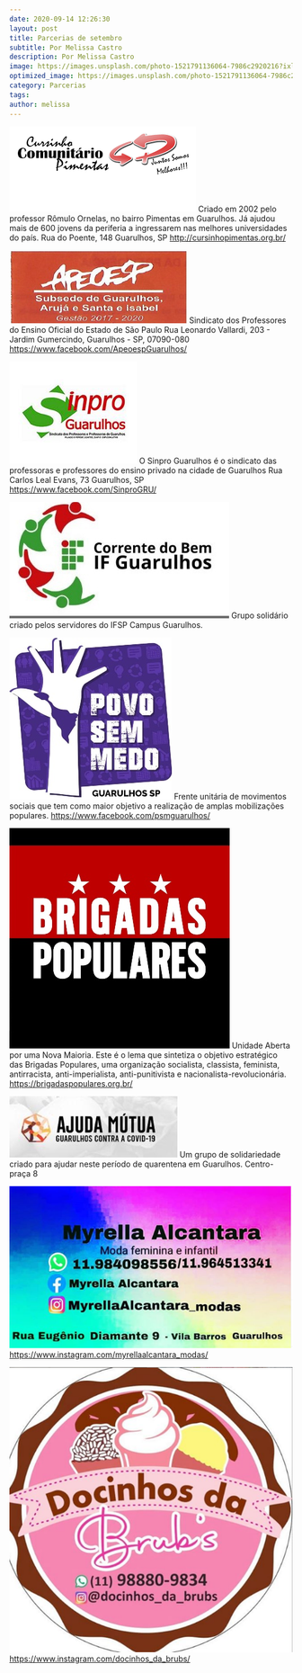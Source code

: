 ```yaml
---
date: 2020-09-14 12:26:30
layout: post
title: Parcerias de setembro
subtitle: Por Melissa Castro
description: Por Melissa Castro
image: https://images.unsplash.com/photo-1521791136064-7986c2920216?ixlib=rb-1.2.1&ixid=eyJhcHBfaWQiOjEyMDd9&auto=format&fit=crop&w=750&q=80
optimized_image: https://images.unsplash.com/photo-1521791136064-7986c2920216?ixlib=rb-1.2.1&ixid=eyJhcHBfaWQiOjEyMDd9&auto=format&fit=crop&w=750&q=80
category: Parcerias
tags:
author: melissa
---
```


![Parceria](https://raw.githubusercontent.com/asolgru/revista/master/assets/img/parcerias/1.png "Parceria")
Criado em 2002 pelo professor Rômulo Ornelas, no bairro Pimentas em Guarulhos. Já ajudou mais de 600 jovens da periferia a ingressarem nas melhores universidades do país.
Rua do Poente, 148
Guarulhos, SP
http://cursinhopimentas.org.br/

![Parceria](https://raw.githubusercontent.com/asolgru/revista/master/assets/img/parcerias/2.jpg "Parceria")
Sindicato dos Professores do Ensino Oficial do Estado de São Paulo
Rua Leonardo Vallardi, 203 - Jardim Gumercindo, Guarulhos - SP, 07090-080
https://www.facebook.com/ApeoespGuarulhos/

![Parceria](https://raw.githubusercontent.com/asolgru/revista/master/assets/img/parcerias/3.jpg "Parceria")
O Sinpro Guarulhos é o sindicato das professoras e professores do ensino privado na cidade de Guarulhos
Rua Carlos Leal Evans, 73
Guarulhos, SP
https://www.facebook.com/SinproGRU/

![Parceria](https://raw.githubusercontent.com/asolgru/revista/master/assets/img/parcerias/4.jpg "Parceria")
Grupo solidário criado pelos servidores do IFSP Campus Guarulhos.

![Parceria](https://raw.githubusercontent.com/asolgru/revista/master/assets/img/parcerias/5.jpg "Parceria")
Frente unitária de movimentos sociais que tem como maior objetivo a realização de amplas mobilizações populares.
https://www.facebook.com/psmguarulhos/

![Parceria](https://raw.githubusercontent.com/asolgru/revista/master/assets/img/parcerias/6.jpg "Parceria")
Unidade Aberta por uma Nova Maioria. Este é o lema que sintetiza o objetivo estratégico das Brigadas Populares, uma organização socialista, classista, feminista, antirracista, anti-imperialista, anti-punitivista e nacionalista-revolucionária.
https://brigadaspopulares.org.br/

![Parceria](https://raw.githubusercontent.com/asolgru/revista/master/assets/img/parcerias/7.jpg "Parceria")
Um grupo de solidariedade criado para ajudar neste período de quarentena em Guarulhos. Centro-praça 8

![Parceria](https://raw.githubusercontent.com/asolgru/revista/master/assets/img/parcerias/8.png "Parceria")
https://www.instagram.com/myrellaalcantara_modas/

![Parceria](https://raw.githubusercontent.com/asolgru/revista/master/assets/img/parcerias/9.png "Parceria")
https://www.instagram.com/docinhos_da_brubs/
